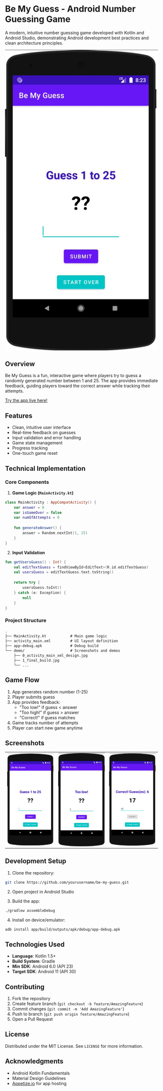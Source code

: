 # Be My Guess - Android Number Guessing Game

A modern, intuitive number guessing game developed with Kotlin and Android Studio, demonstrating Android development best practices and clean architecture principles.

[![App Demo](demo/2_start.jpg)](https://appetize.io/app/eqwdpwq956j1vqvbvu9zhvawaw)

## Overview

Be My Guess is a fun, interactive game where players try to guess a randomly generated number between 1 and 25. The app provides immediate feedback, guiding players toward the correct answer while tracking their attempts.

[Try the app live here!](https://appetize.io/app/eqwdpwq956j1vqvbvu9zhvawaw)

## Features

- Clean, intuitive user interface
- Real-time feedback on guesses
- Input validation and error handling
- Game state management
- Progress tracking
- One-touch game reset

## Technical Implementation

### Core Components

1. **Game Logic (`MainActivity.kt`)**
```kotlin
class MainActivity : AppCompatActivity() {
    var answer = 0
    var isGameOver = false
    var numOfAttempts = 0
    
    fun generateAnswer() {
        answer = Random.nextInt(1, 25)
    }
}
```

2. **Input Validation**
```kotlin
fun getUsersGuess() : Int? {
    val editTextGuess = findViewById<EditText>(R.id.editTextGuess)
    val usersGuess = editTextGuess.text.toString()
    
    return try {
        usersGuess.toInt()
    } catch (e: Exception) {
        null
    }
}
```

### Project Structure
```
.
├── MainActivity.kt           # Main game logic
├── activity_main.xml         # UI layout definition
├── app-debug.apk             # Debug build
└── demo/                     # Screenshots and demos
    ├── 0_activity_main_xml_design.jpg
    ├── 1_final_build.jpg
    └── ...
```

## Game Flow

1. App generates random number (1-25)
2. Player submits guess
3. App provides feedback:
   - "Too low!" if guess < answer
   - "Too high!" if guess > answer
   - "Correct!" if guess matches
4. Game tracks number of attempts
5. Player can start new game anytime

## Screenshots

<table>
  <tr>
    <td><img src="demo/2_start.jpg" alt="Game Start" width="200"/></td>
    <td><img src="demo/4_too_low.jpg" alt="Too Low" width="200"/></td>
    <td><img src="demo/6_correct.jpg" alt="Correct Guess" width="200"/></td>
  </tr>
</table>

## Development Setup

1. Clone the repository:
```bash
git clone https://github.com/yourusername/be-my-guess.git
```

2. Open project in Android Studio

3. Build the app:
```bash
./gradlew assembleDebug
```

4. Install on device/emulator:
```bash
adb install app/build/outputs/apk/debug/app-debug.apk
```

## Technologies Used

- **Language**: Kotlin 1.5+
- **Build System**: Gradle
- **Min SDK**: Android 6.0 (API 23)
- **Target SDK**: Android 11 (API 30)

## Contributing

1. Fork the repository
2. Create feature branch (`git checkout -b feature/AmazingFeature`)
3. Commit changes (`git commit -m 'Add AmazingFeature'`)
4. Push to branch (`git push origin feature/AmazingFeature`)
5. Open a Pull Request

## License

Distributed under the MIT License. See `LICENSE` for more information.

## Acknowledgments

- Android Kotlin Fundamentals
- Material Design Guidelines
- [Appetize.io](https://appetize.io/) for app hosting
